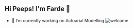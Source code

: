 ## Hi Peeps! I'm Farde 👋

<!--
**faradilahade/faradilahade** is a ✨ _special_ ✨ repository because its `README.md` (this file) appears on your GitHub profile.

Here are some ideas to get you started:

- 🔭 I’m currently working on ...
- 🌱 I’m currently learning ...
- 👯 I’m looking to collaborate on ...
- 🤔 I’m looking for help with ...
- 💬 Ask me about ...
- 📫 How to reach me: ...
- 😄 Pronouns: ...
- ⚡ Fun fact: ...
-->

- 🔭 I’m currently working on Actuarial Modelling
![welcome](https://media2.giphy.com/media/v1.Y2lkPTc5MGI3NjExNTdzN3p6YThsOWIya3M0c2k5dHRhaXk4cXhwM3g4YTUxMzkwdXhvYiZlcD12MV9pbnRlcm5hbF9naWZfYnlfaWQmY3Q9Zw/UThpUbZef3ulWxgvfn/giphy.gif)